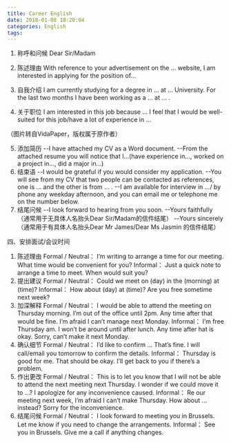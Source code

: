```yaml
---
title: Career English
date: 2018-01-08 18:20:04
categories: English
tags:
---
```


1. 称呼和问候
Dear Sir/Madam
2. 陈述理由
With reference to your advertisement on the ... website, I am interested in applying for the position of...
3. 自我介绍
I am currently studying for a degree in ... at ... University.
For the last two months I have been working as a ... at ... .

4. 关于职位
I am interested in this job because ...
I feel that I would be well-suited for this job/have a lot of experience in ...

（图片转自VidaPaper，版权属于原作者）

5. 添加简历
--I have attached my CV as a Word document.
--From the attached resume you will notice that I...(have experience in..., worked on a project in..., did a major in...)
6. 结束语
--I would be grateful if you would consider my application.
--You will see from my CV that two people can be contacted as references, one is ... and the other is from ... .
--I am available for interview in .../ by phone any weekday afternoon, and you can email me or telephone me on the number below.
7. 结尾问候
--I look forward to hearing from you soon.
--Yours faithfully （通常用于无具体人名抬头Dear Sir/Madam的信件结尾）
--Yours sincerely（通常用于有具体人名抬头Dear Mr James/Dear Ms Jasmin 的信件结尾）

四、安排面试/会议时间



1. 陈述理由
Formal / Neutral：
I’m writing to arrange a time for our meeting.
What time would be convenient for you?
Informal：
Just a quick note to arrange a time to meet.
When would suit you?
2. 提出建议
Formal / Neutral：
Could we meet on (day) in the (morning) at (time)?
Informal：
How about (day) at (time)?
Are you free sometime next week?
3. 加深解释
Formal / Neutral：
I would be able to attend the meeting on Thursday morning.
I’m out of the office until 2pm.
Any time after that would be fine.
I’m afraid I can’t manage next Monday.
Informal：
I’m free Thursday am.
I won’t be around until after lunch.
Any time after hat is okay.
Sorry, can’t make it next Monday.
4. 确认细节
Formal / Neutral：
I’d like to confirm ...
That’s fine. I will call/email you tomorrow to confirm the details.
Informal：
Thursday is good for me.
That should be okay. I’ll get back to you if there’s a problem.
5. 作出更改
Formal / Neutral：
This is to let you know that I will not be able to attend the next meeting next Thursday.
I wonder if we could move it to ...?
I apologize for any inconvenience caused.
Informal：
Re our meeting next week, I’m afraid I can’t make Thursday.
How about ... instead?
Sorry for the inconvenience.
6. 结尾问候
Formal / Neutral：
I look forward to meeting you in Brussels.
Let me know if you need to change the arrangements.
Informal：
See you in Brussels.
Give me a call if anything changes.
